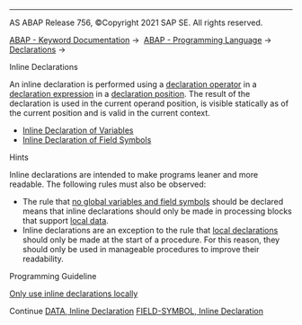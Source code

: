   

* * *

AS ABAP Release 756, ©Copyright 2021 SAP SE. All rights reserved.

[ABAP - Keyword Documentation](https://help.sap.com/doc/abapdocu_756_index_htm/7.56/en-US/abenabap.htm) →  [ABAP - Programming Language](https://help.sap.com/doc/abapdocu_756_index_htm/7.56/en-US/abenabap_reference.htm) →  [Declarations](https://help.sap.com/doc/abapdocu_756_index_htm/7.56/en-US/abendeclarations.htm) → 

Inline Declarations

An inline declaration is performed using a [declaration operator](https://help.sap.com/doc/abapdocu_756_index_htm/7.56/en-US/abendeclaration_operator_glosry.htm "Glossary Entry") in a [declaration expression](https://help.sap.com/doc/abapdocu_756_index_htm/7.56/en-US/abendeclaration_expression_glosry.htm "Glossary Entry") in a [declaration position](https://help.sap.com/doc/abapdocu_756_index_htm/7.56/en-US/abendeclaration_position_glosry.htm "Glossary Entry"). The result of the declaration is used in the current operand position, is visible statically as of the current position and is valid in the current context.

-   [Inline Declaration of Variables](https://help.sap.com/doc/abapdocu_756_index_htm/7.56/en-US/abendata_inline.htm)
-   [Inline Declaration of Field Symbols](https://help.sap.com/doc/abapdocu_756_index_htm/7.56/en-US/abenfield-symbol_inline.htm)

Hints

Inline declarations are intended to make programs leaner and more readable. The following rules must also be observed:

-   The rule that [no global variables and field symbols](https://help.sap.com/doc/abapdocu_756_index_htm/7.56/en-US/abendeclaration_variables_guidl.htm "Guideline") should be declared means that inline declarations should only be made in processing blocks that support [local data](https://help.sap.com/doc/abapdocu_756_index_htm/7.56/en-US/abenlocal_data_glosry.htm "Glossary Entry").
-   Inline declarations are an exception to the rule that [local declarations](https://help.sap.com/doc/abapdocu_756_index_htm/7.56/en-US/abenlocal_declar_guidl.htm "Guideline") should only be made at the start of a procedure. For this reason, they should only be used in manageable procedures to improve their readability.

Programming Guideline

[Only use inline declarations locally](https://help.sap.com/doc/abapdocu_756_index_htm/7.56/en-US/abendeclaration_inline_guidl.htm "Guideline")

Continue
[DATA, Inline Declaration](https://help.sap.com/doc/abapdocu_756_index_htm/7.56/en-US/abendata_inline.htm)
[FIELD-SYMBOL, Inline Declaration](https://help.sap.com/doc/abapdocu_756_index_htm/7.56/en-US/abenfield-symbol_inline.htm)